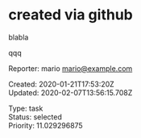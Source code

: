 # created via github

blabla

qqq

Reporter: mario <mario@example.com>  

Created: 2020-01-21T17:53:20Z  
Updated: 2020-02-07T13:56:15.708Z

Type: task  
Status: selected  
Priority: 11.029296875
